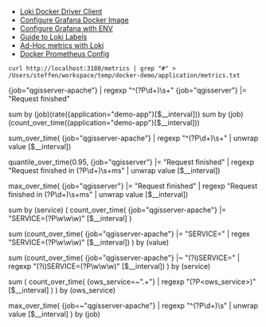 - [Loki Docker Driver Client](https://grafana.com/docs/loki/latest/clients/docker-driver/)
- [Configure Grafana Docker Image](https://grafana.com/docs/grafana/latest/administration/configure-docker/)
- [Configure Grafana with ENV](https://grafana.com/docs/grafana/latest/administration/configuration/#configure-with-environment-variables)
- [Guide to Loki Labels](https://grafana.com/blog/2020/08/27/the-concise-guide-to-labels-in-loki/)
- [Ad-Hoc metrics with Loki](https://www.youtube.com/watch?v=jRb20Nw4HLA)
- [Docker Prometheus Config](https://docs.docker.com/config/daemon/prometheus/)

```
curl http://localhost:3180/metrics | grep "#" > /Users/steffen/workspace/temp/docker-demo/application/metrics.txt
```


{job="qgisserver-apache"} | regexp "^(?P<value>\\d+)\\s+"
{job="qgisserver"} |= "Request finished"

sum by (job)(rate({application="demo-app"}[$__interval]))
sum by (job)(count_over_time({application="demo-app"}[$__interval]))

sum_over_time(
{job="qgisserver-apache"}
| regexp "^(?P<value>\\d+)\\s+"
| unwrap value [$__interval])

quantile_over_time(0.95,
{job="qgisserver"} |= "Request finished"
| regexp "Request finished in (?P<value>\\d+)\\s+ms"
| unwrap value [$__interval])

max_over_time(
{job="qgisserver"} |= "Request finished"
| regexp "Request finished in (?P<value>\\d+)\\s+ms"
| unwrap value [$__interval])

sum by (service) (
  count_over_time(
    {job="qgisserver-apache"} |= "SERVICE=(?P<service>\\w\\w\\w)"
    [$__interval]
)

sum (count_over_time(
  {job="qgisserver-apache"} |= "SERVICE="
  | regex "SERVICE=(?P<value>\\w\\w\\w)"
  [$__interval])
) by (value)

sum (count_over_time(
{job="qgisserver-apache"} |~ "(?i)SERVICE="
| regexp "(?i)SERVICE=(?P<service>\\w\\w\\w)"
[$__interval])
) by (service)

sum (
  count_over_time(
    {ows_service=~".+"}
    | regexp "(?P<ows_service>)"
    [$__interval]
  )
) by (ows_service) 

max_over_time(
  {job=~"qgisserver-apache"}
  | regexp "^(?P<value>\\d+)\\s"
  | unwrap value [$__interval]
) by (job)
